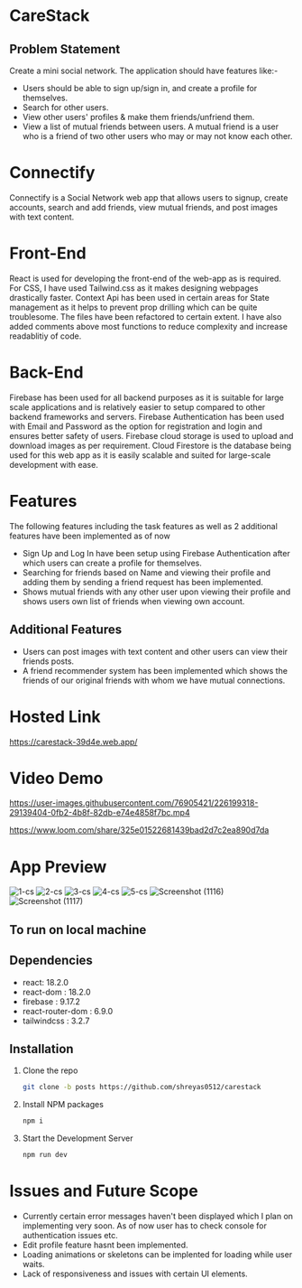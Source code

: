 # CareStack

## Problem Statement
Create a mini social network. The application should have features like:-
* Users should be able to sign up/sign in, and create a profile for themselves.
* Search for other users.
* View other users' profiles & make them friends/unfriend them.
*  View a list of mutual friends between users. A mutual friend is a user who is a friend of two other users who may or may not know each other. 

# Connectify 
Connectify is a Social Network web app that allows users to signup, create accounts, search and add friends, view mutual friends, and post images with text content.

# Front-End
React is used for developing the front-end of the web-app as is required. For CSS, I have used Tailwind.css as it makes designing webpages drastically faster.
Context Api has been used in certain areas for State management as it helps to prevent prop drilling which can be quite troublesome. The files have been refactored to certain extent. I have also added comments above most functions to reduce complexity and increase readablitiy of code.

# Back-End 
Firebase has been used for all backend purposes as it is suitable for large scale applications and is relatively easier to setup compared to other backend frameworks and servers. Firebase Authentication has been used with Email and Password as the option for registration and login and ensures better safety of users.
Firebase cloud storage is used to upload and download images as per requirement. Cloud Firestore is the database being used for this web app as it is easily scalable and suited for large-scale development with ease.

# Features
The following features including the task features as well as 2 additional features have been implemented as of now
* Sign Up and Log In have been setup using Firebase Authentication after which users can create a profile for themselves.
* Searching for friends based on Name and viewing their profile and adding them by sending a friend request has been implemented.
* Shows mutual friends with any other user upon viewing their profile and shows users own list of friends when viewing own account.

## Additional Features
* Users can post images with text content and other users can view their friends posts.
* A friend recommender system has been implemented which shows the friends of our original friends with whom we have mutual connections.

# Hosted Link
https://carestack-39d4e.web.app/

# Video Demo
https://user-images.githubusercontent.com/76905421/226199318-29139404-0fb2-4b8f-82db-e74e4858f7bc.mp4


https://www.loom.com/share/325e01522681439bad2d7c2ea890d7da

# App Preview
![1-cs](https://user-images.githubusercontent.com/76905421/226198015-a0771c7e-8cf4-40df-9607-5d5b8c2c6ced.png)
![2-cs](https://user-images.githubusercontent.com/76905421/226198018-c998f90a-3a4c-479b-aec7-e76fc421f980.png)
![3-cs](https://user-images.githubusercontent.com/76905421/226198023-b683630d-1c4a-4530-8753-b59faa5c2033.png)
![4-cs](https://user-images.githubusercontent.com/76905421/226198027-f462f2dc-6f86-4b77-a501-884c16d10845.png)
![5-cs](https://user-images.githubusercontent.com/76905421/226198030-db6dd4c4-698e-4a40-a190-427a8b9c6532.png)
![Screenshot (1116)](https://user-images.githubusercontent.com/76905421/226199647-be56bc9b-7489-4e70-843e-9c8cf6c96380.png)
![Screenshot (1117)](https://user-images.githubusercontent.com/76905421/226199655-976de073-4c48-49a4-8a1c-8d319cb0c039.png)





<!-- GETTING STARTED -->
## To run on local machine
## Dependencies

* react: 18.2.0
* react-dom : 18.2.0
* firebase : 9.17.2
* react-router-dom : 6.9.0
* tailwindcss : 3.2.7
## Installation

1. Clone the repo
   ```sh
   git clone -b posts https://github.com/shreyas0512/carestack
   ```
2. Install NPM packages
   ```sh
   npm i
   ```
3. Start the Development Server
   ```sh
   npm run dev
   ```
   
# Issues and Future Scope
* Currently certain error messages haven't been displayed which I plan on implementing very soon. As of now user has to check console for authentication issues etc.
* Edit profile feature hasnt been implemented. 
* Loading animations or skeletons can be implented for loading while user waits.
* Lack of responsiveness and issues with certain UI elements.


